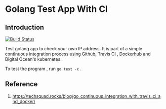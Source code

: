 # Golang Test App With CI

## Introduction

[![Build Status](https://travis-ci.org/robincher/golang-whatismyip.svg?branch=master)](https://travis-ci.org/robincher/golang-whatismyip)

Test golang app to check your own IP address. It is part of a simple continuous integration process using Github, Travis CI , Dockerhub and Digital Ocean's kubernetes.

To test the program , run `go test -c` .

## Reference

1. https://techsquad.rocks/blog/go_continuous_integration_with_travis_ci_and_docker/
